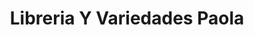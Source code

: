---
title: "Libreria Y Variedades Paola"
url: /san-jorge/libreria-y-variedades-paola/
shop: Schreibwaren
---